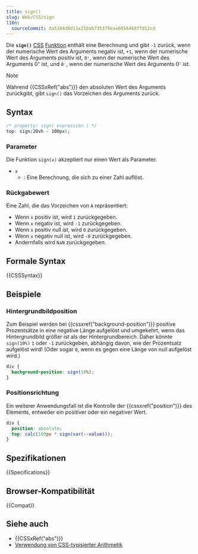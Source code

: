 ```yaml
---
title: sign()
slug: Web/CSS/sign
l10n:
  sourceCommit: da5384d0d11e250ab735379eaa6856468ffd52cd
---
```


Die **`sign()`** [CSS](/de/docs/Web/CSS) [Funktion](/de/docs/Web/CSS/CSS_values_and_units/CSS_value_functions) enthält eine Berechnung und gibt `-1` zurück, wenn der numerische Wert des Arguments negativ ist, `+1`, wenn der numerische Wert des Arguments positiv ist, `0⁺`, wenn der numerische Wert des Arguments 0⁺ ist, und `0⁻`, wenn der numerische Wert des Arguments 0⁻ ist.

> [!NOTE]
> Während {{CSSxRef("abs")}} den absoluten Wert des Arguments zurückgibt, gibt `sign()` das Vorzeichen des Arguments zurück.

## Syntax

```css
/* property: sign( expression ) */
top: sign(20vh - 100px);
```

### Parameter

Die Funktion `sign(x)` akzeptiert nur einen Wert als Parameter.

- `x`
  - : Eine Berechnung, die sich zu einer Zahl auflöst.

### Rückgabewert

Eine Zahl, die das Vorzeichen von `A` repräsentiert:

- Wenn `x` positiv ist, wird `1` zurückgegeben.
- Wenn `x` negativ ist, wird `-1` zurückgegeben.
- Wenn `x` positiv null ist, wird `0` zurückgegeben.
- Wenn `x` negativ null ist, wird `-0` zurückgegeben.
- Andernfalls wird `NaN` zurückgegeben.

## Formale Syntax

{{CSSSyntax}}

## Beispiele

### Hintergrundbildposition

Zum Beispiel werden bei {{cssxref("background-position")}} positive Prozentsätze in eine negative Länge aufgelöst und umgekehrt, wenn das Hintergrundbild größer ist als der Hintergrundbereich. Daher könnte `sign(10%)` `1` oder `-1` zurückgeben, abhängig davon, wie der Prozentsatz aufgelöst wird! (Oder sogar `0`, wenn es gegen eine Länge von null aufgelöst wird.)

```css
div {
  background-position: sign(10%);
}
```

### Positionsrichtung

Ein weiterer Anwendungsfall ist die Kontrolle der {{cssxref("position")}} des Elements, entweder ein positiver oder ein negativer Wert.

```css
div {
  position: absolute;
  top: calc(100px * sign(var(--value)));
}
```

## Spezifikationen

{{Specifications}}

## Browser-Kompatibilität

{{Compat}}

## Siehe auch

- {{CSSxRef("abs")}}
- [Verwendung von CSS-typisierter Arithmetik](/de/docs/Web/CSS/CSS_values_and_units/Using_CSS_typed_arithmetic)
